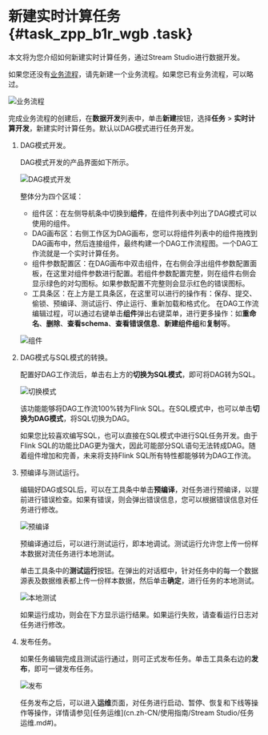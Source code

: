 # 新建实时计算任务 {#task_zpp_b1r_wgb .task}

本文将为您介绍如何新建实时计算任务，通过Stream Studio进行数据开发。

如果您还没有[业务流程](cn.zh-CN/使用指南/数据开发/业务流程/业务流程介绍.md#)，请先新建一个业务流程。如果您已有业务流程，可以略过。

![业务流程](http://static-aliyun-doc.oss-cn-hangzhou.aliyuncs.com/assets/img/130344/156395884139442_zh-CN.png)

完成业务流程的创建后，在**数据开发**列表中，单击**新建**按钮，选择**任务** \> **实时计算开发**，新建实时计算任务。默认以DAG模式进行任务开发。

1.  DAG模式开发。 

    DAG模式开发的产品界面如下所示。

    ![DAG模式开发](http://static-aliyun-doc.oss-cn-hangzhou.aliyuncs.com/assets/img/130344/156395884239443_zh-CN.png)

    整体分为四个区域：

    -   组件区：在左侧导航条中切换到**组件**，在组件列表中列出了DAG模式可以使用的组件。
    -   DAG画布区：右侧工作区为DAG画布，您可以将组件列表中的组件拖拽到DAG画布中，然后连接组件，最终构建一个DAG工作流程图。一个DAG工作流就是一个实时计算任务。
    -   组件参数配置区：在DAG画布中双击组件，在右侧会浮出组件参数配置面板，在这里对组件参数进行配置。若组件参数配置完整，则在组件右侧会显示绿色的对勾图标。如果参数配置不完整则会显示红色的错误图标。
    -   工具条区：在上方是工具条区，在这里可以进行的操作有：保存、提交、偷锁、预编译、测试运行、停止运行、重新加载和格式化。
    在DAG工作流编辑过程，可以通过右键单击**组件**弹出右键菜单，进行更多操作：如**重命名**、**删除**、**查看schema**、**查看错误信息**、**新建组件组**和**复制**等。

    ![组件](http://static-aliyun-doc.oss-cn-hangzhou.aliyuncs.com/assets/img/130344/156395884239444_zh-CN.png)

2.  DAG模式与SQL模式的转换。 

    配置好DAG工作流后，单击右上方的**切换为SQL模式**，即可将DAG转为SQL。

    ![切换模式](http://static-aliyun-doc.oss-cn-hangzhou.aliyuncs.com/assets/img/130344/156395884239445_zh-CN.png)

    该功能能够将DAG工作流100%转为Flink SQL。在SQL模式中，也可以单击**切换为DAG模式**，将SQL切换为DAG。

    如果您比较喜欢编写SQL，也可以直接在SQL模式中进行SQL任务开发。由于Flink SQL的功能比DAG更为强大，因此可能部分SQL语句无法转成DAG。随着组件增加和完善，未来将支持Flink SQL所有特性都能够转为DAG工作流。

3.  预编译与测试运行。 

    编辑好DAG或SQL后，可以在工具条中单击**预编译**，对任务进行预编译，以提前进行错误检查。如果有错误，则会弹出错误信息，您可以根据错误信息对任务进行修改。

    ![预编译](http://static-aliyun-doc.oss-cn-hangzhou.aliyuncs.com/assets/img/130344/156395884239446_zh-CN.png)

    预编译通过后，可以进行测试运行，即本地调试。测试运行允许您上传一份样本数据对流任务进行本地测试。

    单击工具条中的**测试运行**按钮。在弹出的对话框中，针对任务中的每一个数据源表及数据维表都上传一份样本数据，然后单击**确定**，进行任务的本地测试。

    ![本地测试](http://static-aliyun-doc.oss-cn-hangzhou.aliyuncs.com/assets/img/130344/156395884339447_zh-CN.png)

    如果运行成功，则会在下方显示运行结果。如果运行失败，请查看运行日志对任务进行修改。

4.  发布任务。 

    如果任务编辑完成且测试运行通过，则可正式发布任务。单击工具条右边的**发布**，即可一键发布任务。

    ![发布](http://static-aliyun-doc.oss-cn-hangzhou.aliyuncs.com/assets/img/130344/156395884339448_zh-CN.png)

    任务发布之后，可以进入**运维**页面，对任务进行启动、暂停、恢复和下线等操作等操作，详情请参见[任务运维](cn.zh-CN/使用指南/Stream Studio/任务运维.md#)。


